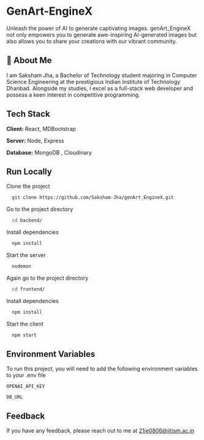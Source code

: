 # GenArt-EngineX
Unleash the power of AI to generate captivating images. genArt_EngineX not only empowers you to generate awe-inspiring AI-generated images but also allows you to share your creations with our vibrant community.




## 🚀 About Me

I am Saksham Jha, a Bachelor of Technology student majoring in Computer Science Engineering at the prestigious Indian Institute of Technology Dhanbad. Alongside my studies, I excel as a full-stack web developer and possess a keen interest in competitive programming.









## Tech Stack

**Client:** React, MDBootstrap

**Server:** Node, Express

**Database:** MongoDB , Cloudinary


## Run Locally

Clone the project

```bash
  git clone https://github.com/Saksham-Jha/genArt_EngineX.git
```

Go to the project directory

```bash
  cd backend/
```

Install dependencies

```bash
  npm install
```

Start the server

```bash
  nodemon
```
Again go to the project directory

```bash
  cd frontend/
```

Install dependencies

```bash
  npm install
```

Start the client

```bash
  npm start
```

## Environment Variables

To run this project, you will need to add the following environment variables to your .env file

`OPENAI_API_KEY`

`DB_URL`


## Feedback

If you have any feedback, please reach out to me at 21je0806@iitism.ac.in
